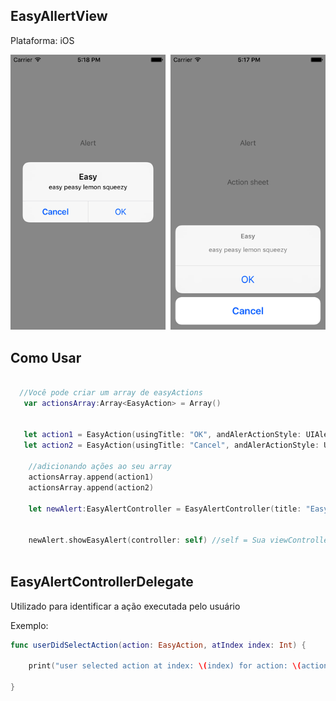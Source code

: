## EasyAllertView

Plataforma: iOS

![png](https://github.com/isaiasmelof/EasyAllertView/blob/master/images/img1.png)

## Como Usar

```swift
  
  //Você pode criar um array de easyActions
   var actionsArray:Array<EasyAction> = Array()
        
        
   let action1 = EasyAction(usingTitle: "OK", andAlerActionStyle: UIAlertActionStyle.default)
   let action2 = EasyAction(usingTitle: "Cancel", andAlerActionStyle: UIAlertActionStyle.cancel)
        
    //adicionando ações ao seu array
    actionsArray.append(action1)
    actionsArray.append(action2)
        
    let newAlert:EasyAlertController = EasyAlertController(title: "Easy", menssage: "easy peasy lemon squeezy", actions: actionsArray, style: UIAlertControllerStyle.alert)
        
        
    newAlert.showEasyAlert(controller: self) //self = Sua viewController
    

```

## EasyAlertControllerDelegate

Utilizado para identificar a ação executada pelo usuário

Exemplo:

```swift
func userDidSelectAction(action: EasyAction, atIndex index: Int) {
        
    print("user selected action at index: \(index) for action: \(action.action?.title!)")
        
}
```
